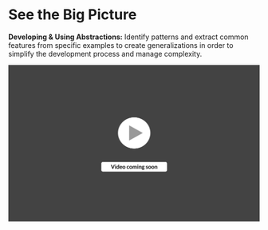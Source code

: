 # See the Big Picture

**Developing & Using Abstractions:** Identify patterns and extract common features from specific examples to create generalizations in order to simplify the development process and manage complexity.

![](<../../.gitbook/assets/vidComing (3).png>)
